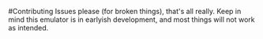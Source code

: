 #Contributing
Issues please (for broken things), that's all really. 
Keep in mind this emulator is in earlyish development, and most things will not work as intended.
